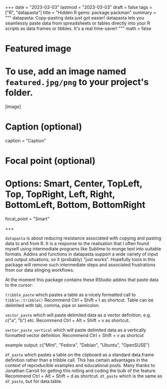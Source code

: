 +++
date = "2023-03-03"
lastmod = "2023-03-03"
draft = false
tags = ["R", "datapasta"]
title = "Hidden R gems: package packman"
summary = """
datapasta: Copy-pasting data just got easier! datapasta lets you seamlessly paste data from spreadsheets or tables directly into your R scripts as data frames or tibbles. It's a real time-saver!
"""
math = false

# Featured image
# To use, add an image named `featured.jpg/png` to your project's folder. 
[image]
  # Caption (optional)
  caption = "Caption"
  
  # Focal point (optional)
  # Options: Smart, Center, TopLeft, Top, TopRight, Left, Right, BottomLeft, Bottom, BottomRight
  focal_point = "Smart"

+++

`datapasta` is about reducing resistance associated with copying and pasting data to and from R. It is a response to the realisation that I often found myself using intermediate programs like Sublime to munge text into suitable formats. Addins and functions in datapasta support a wide variety of input and output situations, so it (probably) "just works". Hopefully tools in this package will remove such intermediate steps and associated frustrations from our data slinging workflows.

At the moment this package contains these RStudio addins that paste data to the cursor:

`tribble_paste` which pastes a table as a nicely formatted call to `tibble::tribble()`
Recommend Ctrl + Shift + t as shortcut. Table can be delimited with tab, comma, pipe or semicolon.

`vector_paste` which will paste delimited data as a vector definition, e.g. c("a", "b") etc.
Recommend Ctrl + Alt + Shift + v as shortcut.

`vector_paste_vertical` which will paste delimited data as a vertically formatted vector definition.
Recommend Ctrl + Shift + v as shortcut

example output:
c("Mint",
  "Fedora",
  "Debian",
  "Ubuntu",
  "OpenSUSE")
 
 `df_paste` which pastes a table on the clipboard as a standard data.frame definition rather than a tribble call. This has certain advantages in the context of reproducible examples and educational posts. Many thanks to Jonathan Carroll for getting this rolling and coding the bulk of the feature.
Recommend Ctrl + Alt + Shift + d as shortcut.
`dt_paste` which is the same as `df_paste`, but for data.table.

